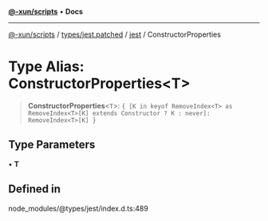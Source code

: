 [**@-xun/scripts**](../../../../../README.md) • **Docs**

***

[@-xun/scripts](../../../../../README.md) / [types/jest.patched](../../../README.md) / [jest](../README.md) / ConstructorProperties

# Type Alias: ConstructorProperties\<T\>

> **ConstructorProperties**\<`T`\>: `{ [K in keyof RemoveIndex<T> as RemoveIndex<T>[K] extends Constructor ? K : never]: RemoveIndex<T>[K] }`

## Type Parameters

• **T**

## Defined in

node\_modules/@types/jest/index.d.ts:489

